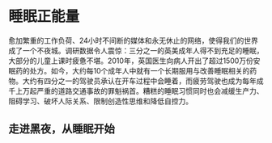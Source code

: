 # 睡眠正能量

愈加繁重的工作负荷、24小时不间断的媒体和永无休止的网络，使得我们的世界成了一个不夜城。调研数据令人震惊：三分之一的英美成年人得不到充足的睡眠，大部分的儿童上课时疲惫不堪。2010年，英国医生向病人开出了超过1500万份安眠药的处方。如今，大约每10个成年人中就有一个长期服用与改善睡眠相关的药物。大约有四分之一的驾驶员承认在开车过程中会睡着，而疲劳驾驶也成为每年成千上万起严重的道路交通事故的罪魁祸首。糟糕的睡眠习惯同时也会减缓生产力、阻碍学习、破坏人际关系、限制创造性思维和降低自控力。

## 走进黑夜，从睡眠开始